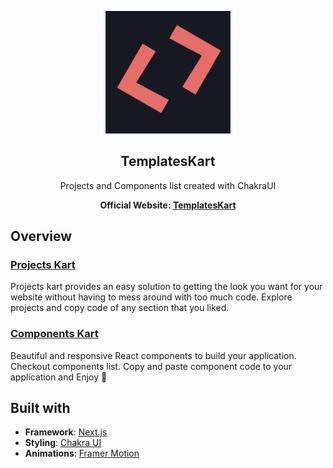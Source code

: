 
<p align="center"><a href="https://templateskart.com" target="_blank"><img src="./public/favicon.png" width="200"></a></p>

<p align="center">
  <h2 align="center">TemplatesKart</h2>
  
  <p align="center">
    Projects and Components list created with ChakraUI
  </p>
  <p align="center">
    <strong>Official Website: <a href="https://templateskart.com" target="_blank">TemplatesKart</a></strong>
  </p>  
</p>



## Overview

### [Projects Kart](https://templateskart.com)
Projects kart provides an easy solution to getting the look you want for your website without having to mess around with too much code.
Explore projects and copy code of any section that you liked.

### [Components Kart](https://templateskart.com/components)
Beautiful and responsive React components to build your application. Checkout components list. Copy and paste component code to your application and Enjoy 🎉 

## Built with
- **Framework**: [Next.js](https://nextjs.org/)
- **Styling**: [Chakra UI](https://chakra-ui.com/)
- **Animations**: [Framer Motion](https://www.framer.com/motion/)
